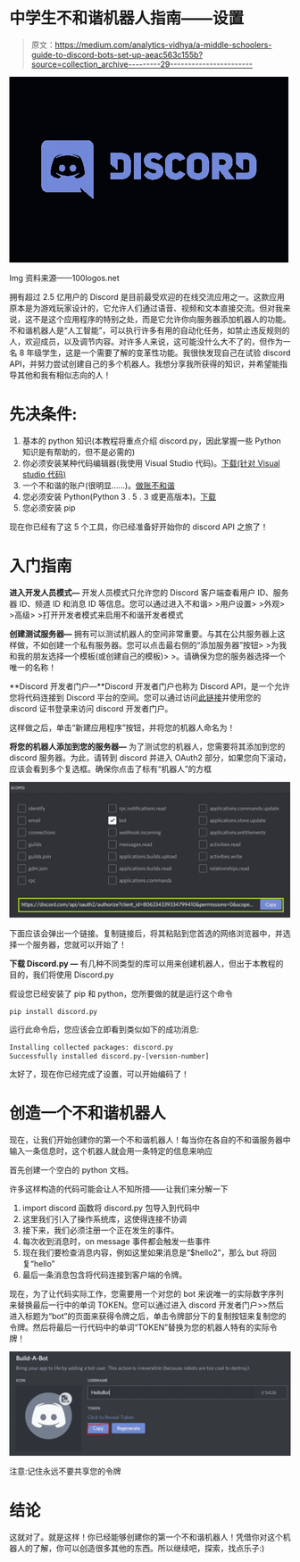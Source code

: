 # 中学生不和谐机器人指南——设置

> 原文：<https://medium.com/analytics-vidhya/a-middle-schoolers-guide-to-discord-bots-set-up-aeac563c155b?source=collection_archive---------29----------------------->

![](img/37d010835e55e96ae765d6422572f29e.png)

Img 资料来源——100logos.net

拥有超过 2.5 亿用户的 Discord 是目前最受欢迎的在线交流应用之一。这款应用原本是为游戏玩家设计的，它允许人们通过语音、视频和文本直接交流。但对我来说，这不是这个应用程序的特别之处，而是它允许你向服务器添加机器人的功能。不和谐机器人是“人工智能”，可以执行许多有用的自动化任务，如禁止违反规则的人，欢迎成员，以及调节内容。对许多人来说，这可能没什么大不了的，但作为一名 8 年级学生，这是一个需要了解的变革性功能。我很快发现自己在试验 discord API，并努力尝试创建自己的多个机器人。我想分享我所获得的知识，并希望能指导其他和我有相似志向的人！

# **先决条件:**

1.  基本的 python 知识(本教程将重点介绍 discord.py，因此掌握一些 Python 知识是有帮助的，但不是必需的)
2.  你必须安装某种代码编辑器(我使用 Visual Studio 代码)。[下载(针对 Visual studio 代码)](https://code.visualstudio.com/download)
3.  一个不和谐的账户(很明显……)。[做账不和谐](https://discord.com/)
4.  您必须安装 Python(Python 3 . 5 . 3 或更高版本)。[下载](https://www.python.org/downloads/)
5.  您必须安装 pip

现在你已经有了这 5 个工具，你已经准备好开始你的 discord API 之旅了！

# 入门指南

**进入开发人员模式—** 开发人员模式只允许您的 Discord 客户端查看用户 ID、服务器 ID、频道 ID 和消息 ID 等信息。您可以通过进入不和谐> >用户设置> >外观> >高级> >打开开发者模式来启用不和谐开发者模式

**创建测试服务器—** 拥有可以测试机器人的空间非常重要。与其在公共服务器上这样做，不如创建一个私有服务器。您可以点击最右侧的“添加服务器”按钮> >为我和我的朋友选择一个模板(或创建自己的模板)> >。请确保为您的服务器选择一个唯一的名称！

**Discord 开发者门户—**Discord 开发者门户也称为 Discord API，是一个允许您将代码连接到 Discord 平台的空间。您可以通过访问[此链接](https://discord.com/login?redirect_to=%2Fdevelopers)并使用您的 discord 证书登录来访问 discord 开发者门户。

这样做之后，单击“新建应用程序”按钮，并将您的机器人命名为！

**将您的机器人添加到您的服务器—** 为了测试您的机器人，您需要将其添加到您的 discord 服务器。为此，请转到 discord 并进入 OAuth2 部分，如果您向下滚动，应该会看到多个复选框。确保你点击了标有“机器人”的方框

![](img/92a80e92fe09d8312fd3d9797267b652.png)

下面应该会弹出一个链接。复制链接后，将其粘贴到您首选的网络浏览器中，并选择一个服务器，您就可以开始了！

**下载 Discord.py —** 有几种不同类型的库可以用来创建机器人，但出于本教程的目的，我们将使用 Discord.py

假设您已经安装了 pip 和 python，您所要做的就是运行这个命令

```
pip install discord.py
```

运行此命令后，您应该会立即看到类似如下的成功消息:

```
Installing collected packages: discord.py
Successfully installed discord.py-[version-number]
```

太好了，现在你已经完成了设置，可以开始编码了！

# 创造一个不和谐机器人

现在，让我们开始创建你的第一个不和谐机器人！每当你在各自的不和谐服务器中输入一条信息时，这个机器人就会用一条特定的信息来响应

首先创建一个空白的 python 文档。

许多这样构造的代码可能会让人不知所措——让我们来分解一下

1.  import discord 函数将 discord.py 包导入到代码中
2.  这里我们引入了操作系统库，这使得连接不协调
3.  接下来，我们必须注册一个正在发生的事件。
4.  每次收到消息时，on message 事件都会触发一些事件
5.  现在我们要检查消息内容，例如这里如果消息是“$hello2”，那么 but 将回复“hello”
6.  最后一条消息包含将代码连接到客户端的令牌。

现在，为了让代码实际工作，您需要用一个对您的 bot 来说唯一的实际数字序列来替换最后一行中的单词 TOKEN。您可以通过进入 discord 开发者门户>>然后进入标题为“bot”的页面来获得令牌之后，单击令牌部分下的复制按钮来复制您的令牌。然后将最后一行代码中的单词“TOKEN”替换为您的机器人特有的实际令牌！

![](img/761313497305cd29bb533525ee3b3f86.png)

注意:记住永远不要共享您的令牌

# **结论**

这就对了。就是这样！你已经能够创建你的第一个不和谐机器人！凭借你对这个机器人的了解，你可以创造很多其他的东西。所以继续吧，探索，找点乐子:)